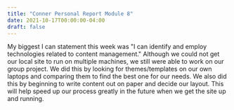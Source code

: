 ```yaml
---
title: "Conner Personal Report Module 8"
date: 2021-10-17T00:00:00-04:00
draft: false
---
```

My biggest I can statement this week was "I can identify and employ technologies related to content management." Although we could not get our local site to run on multiple machines, we still were able to work on our group project. We did this by looking for themes/templates on our own laptops and comparing them to find the best one for our needs. We also did this by beginning to write content out on paper and decide our layout. This will help speed up our process greatly in the future when we get the site up and running.
